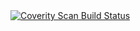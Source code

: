 <a href="https://scan.coverity.com/projects/fabiano451-smartschoolapi">
  <img alt="Coverity Scan Build Status"
       src="https://scan.coverity.com/projects/32366/badge.svg"/>
</a>
